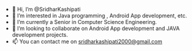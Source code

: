 - 👋 Hi, I’m @SridharKashipati
- 👀 I’m interested in Java programming , Android App development, etc.
- 🌱 I’m currently a Senior in Computer Science Engineering.
- 💞️ I’m looking to collaborate on Android App development and JAVA development projects.
- 📫 You can contact me on sridharkashipati2000@gmail.com

<!---
SridharKashipati/SridharKashipati is a ✨ special ✨ repository because its `README.md` (this file) appears on your GitHub profile.
You can click the Preview link to take a look at your changes.
--->
